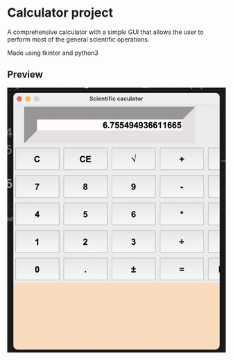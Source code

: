 # Calculator project

A comprehensive calculator with a simple GUI that allows the user to perform most of the general scientific operations.

Made using tkinter and python3

## Preview
![Calculator](./calc-screenshot.png)
